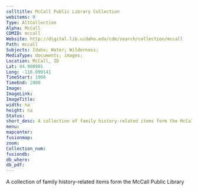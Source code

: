 ```yaml
---
colltitle: McCall Public Library Collection
webitems: 0
Type: AltCollection
Alpha: McCall
CDMID: mccall
Website: http://digital.lib.uidaho.edu/cdm/search/collection/mccall
Path: mccall
Subjects: Idaho; Water; Wilderness; 
MediaType: documents; images;
Location: McCall, ID
Lat: 44.908901
Long: -116.099141
TimeStart: 1900
TimeEnd: 2000
Image: 
ImageLink: 
ImageTitle: 
width: na
height: na
Status: 
short_desc: A collection of family history-related items form the McCall Public Library
menu: 
mapcenter: 
fusionmap: 
zoom: 
Collection_num: 
fusiondb: 
db_where: 
db_pdf: 
---
```

A collection of family history-related items form the McCall Public Library